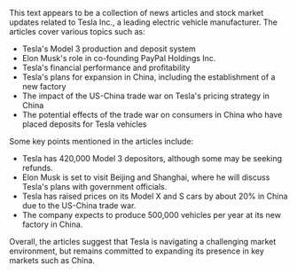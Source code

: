 This text appears to be a collection of news articles and stock market updates related to Tesla Inc., a leading electric vehicle manufacturer. The articles cover various topics such as:

* Tesla's Model 3 production and deposit system
* Elon Musk's role in co-founding PayPal Holdings Inc.
* Tesla's financial performance and profitability
* Tesla's plans for expansion in China, including the establishment of a new factory
* The impact of the US-China trade war on Tesla's pricing strategy in China
* The potential effects of the trade war on consumers in China who have placed deposits for Tesla vehicles

Some key points mentioned in the articles include:

* Tesla has 420,000 Model 3 depositors, although some may be seeking refunds.
* Elon Musk is set to visit Beijing and Shanghai, where he will discuss Tesla's plans with government officials.
* Tesla has raised prices on its Model X and S cars by about 20% in China due to the US-China trade war.
* The company expects to produce 500,000 vehicles per year at its new factory in China.

Overall, the articles suggest that Tesla is navigating a challenging market environment, but remains committed to expanding its presence in key markets such as China.